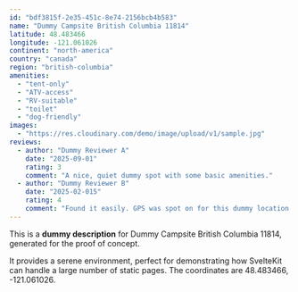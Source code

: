 ```yaml
---
id: "bdf3815f-2e35-451c-8e74-2156bcb4b583"
name: "Dummy Campsite British Columbia 11814"
latitude: 48.483466
longitude: -121.061026
continent: "north-america"
country: "canada"
region: "british-columbia"
amenities:
  - "tent-only"
  - "ATV-access"
  - "RV-suitable"
  - "toilet"
  - "dog-friendly"
images:
  - "https://res.cloudinary.com/demo/image/upload/v1/sample.jpg"
reviews:
  - author: "Dummy Reviewer A"
    date: "2025-09-01"
    rating: 3
    comment: "A nice, quiet dummy spot with some basic amenities."
  - author: "Dummy Reviewer B"
    date: "2025-02-015"
    rating: 4
    comment: "Found it easily. GPS was spot on for this dummy location."
---
```


This is a **dummy description** for Dummy Campsite British Columbia 11814, generated for the proof of concept.

It provides a serene environment, perfect for demonstrating how SvelteKit can handle a large number of static pages. The coordinates are 48.483466, -121.061026.

